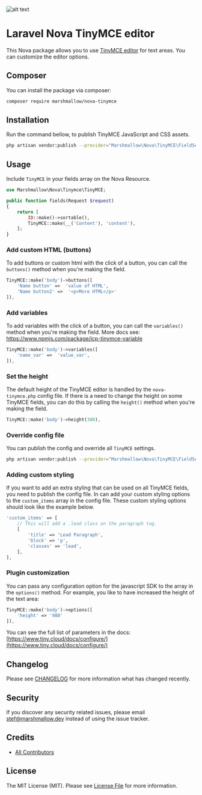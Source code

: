 ![alt text](https://marshmallow.dev/cdn/media/logo-red-237x46.png "marshmallow.")

# Laravel Nova TinyMCE editor

This Nova package allows you to use [TinyMCE editor](https://tiny.cloud) for text areas. You can customize the editor options.

## Composer

You can install the package via composer:

```bash
composer require marshmallow/nova-tinymce
```

## Installation

Run the command bellow, to publish TinyMCE JavaScript and CSS assets.

```bash
php artisan vendor:publish --provider="Marshmallow\Nova\TinyMCE\FieldServiceProvider" --tag="resources"
```

## Usage

Include `TinyMCE` in your fields array on the Nova Resource.

```php
use Marshmallow\Nova\Tinymce\TinyMCE;

public function fields(Request $request)
{
    return [
        ID::make()->sortable(),
        TinyMCE::make(__('Content'), 'content'),
    ];
}
```

### Add custom HTML (buttons)

To add buttons or custom html with the click of a button, you can call the `buttons()` method when you're making the field.

```php
TinyMCE::make('body')->buttons([
    'Name button' =>  'value of HTML',
    'Name button2' =>  '<p>More HTML</p>'
]),
```

### Add variables

To add variables with the click of a button, you can call the `variables()` method when you're making the field. More docs see: https://www.npmjs.com/package/icp-tinymce-variable

```php
TinyMCE::make('body')->variables([
    'name_var' =>  'value_var',
]),
```

### Set the height

The default height of the TinyMCE editor is handled by the `nova-tinymce.php` config file. If there is a need to change the height on some TinyMCE fields, you can do this by calling the `height()` method when you're making the field.

```php
TinyMCE::make('body')->height(300),
```

### Override config file

You can publish the config and override all `TinyMCE` settings.

```bash
php artisan vendor:publish --provider="Marshmallow\Nova\TinyMCE\FieldServiceProvider" --tag="config"
```

### Adding custom styling

If you want to add an extra styling that can be used on all TinyMCE fields, you need to publish the config file. In can add your custom styling options to the `custom_items` array in the config file. These custom styling options should look like the example below.

```php
'custom_items' => [
    // This will add a .lead class on the paragraph tag.
    [
        'title' => 'Lead Paragraph',
        'block' => 'p',
        'classes' => 'lead',
    ],
],
```

### Plugin customization

You can pass any configuration option for the javascript SDK to the array in the `options()` method.
For example, you like to have increased the height of the text area:

```php
TinyMCE::make('body')->options([
    'height' => '980'
]),
```

You can see the full list of parameters in the docs:
[https://www.tiny.cloud/docs/configure/](https://www.tiny.cloud/docs/configure/)

## Changelog

Please see [CHANGELOG](CHANGELOG.md) for more information what has changed recently.

## Security

If you discover any security related issues, please email stef@marshmallow.dev instead of using the issue tracker.

## Credits

-   [All Contributors](../../contributors)

## License

The MIT License (MIT). Please see [License File](LICENSE) for more information.
